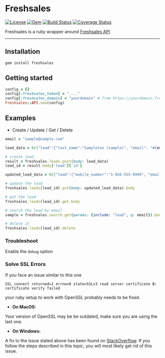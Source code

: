 # Freshsales

[![License](https://img.shields.io/badge/license-MIT-green.svg?style=flat)](https://github.com/DragonBox/freshsales/blob/master/LICENSE)
[![Gem](https://img.shields.io/gem/v/freshsales.svg?style=flat)](https://rubygems.org/gems/freshsales)
[![Build Status](https://img.shields.io/circleci/project/DragonBox/freshsales/master.svg?style=flat)](https://circleci.com/gh/DragonBox/freshsales)
[![Coverage Status](https://coveralls.io/repos/github/DragonBox/freshsales/badge.svg?branch=master)](https://coveralls.io/github/DragonBox/freshsales?branch=master)

Freshsales is a ruby wrapper around [Freshsales API](https://www.freshsales.io/api/)

---

## Installation

```shell
gem install freshsales
```

## Getting started

```ruby
config = {}
config[:freshsales_token] = "...."
config[:freshsales_domain] = "yourdomain" # from https://yourdomain.freshsales.io/
Freshsales::API.new(config)
```

## Examples

* Create / Update / Get / Delete

```ruby
email = "sample@sample.com"

lead_data = %({"lead":{"last_name":"Sampleton (sample)", "email": "#{email}"}})

# create lead
result = freshsales.leads.post(body: lead_data)
lead_id = result.body['lead']['id']

updated_lead_data = %({"lead":{"mobile_number":"1-926-555-9999", "email": "#{email}"}})

# update the lead
freshsales.leads(lead_id).put(body: updated_lead_data).body

# get the lead
freshsales.leads(lead_id).get.body

# search the lead by email
sample = freshsales.search.get(params: {include: "lead", q: email}).body.first

# delete it
freshsales.leads(lead_id).delete
```

### Troubleshoot

Enable the `debug` option

### Solve SSL Errors

If you face an issue similar to this one

```shell
SSL_connect returned=1 errno=0 state=SSLv3 read server certificate B: certificate verify failed
```
your ruby setup to work with OpenSSL probably needs to be fixed.

 * __On MacOS:__

Your version of OpenSSL may be be outdated, make sure you are using the last one.

 * __On Windows:__

A fix to the issue stated above has been found on [StackOverflow](http://stackoverflow.com/questions/5720484/how-to-solve-certificate-verify-failed-on-windows). If you follow the steps described in this topic, you will most likely get rid of this issue.
